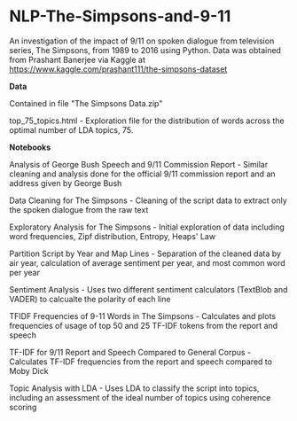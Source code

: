 # NLP-The-Simpsons-and-9-11
An investigation of the impact of 9/11 on spoken dialogue from television series, The Simpsons, from 1989 to 2016 using Python.
Data was obtained from Prashant Banerjee via Kaggle at https://www.kaggle.com/prashant111/the-simpsons-dataset

**Data**

Contained in file "The Simpsons Data.zip"

top_75_topics.html - Exploration file for the distribution of words across the optimal number of LDA topics, 75.

**Notebooks**

Analysis of George Bush Speech and 9/11 Commission Report - Similar cleaning and analysis done for the official 9/11 commission report and an address given by George Bush

Data Cleaning for The Simpsons - Cleaning of the script data to extract only the spoken dialogue from the raw text 

Exploratory Analysis for The Simpsons - Initial exploration of data including word frequencies, Zipf distribution, Entropy, Heaps' Law

Partition Script by Year and Map Lines - Separation of the cleaned data by air year, calculation of average sentiment per year, and most common word per year

Sentiment Analysis - Uses two different sentiment calculators (TextBlob and VADER) to calcualte the polarity of each line

TFIDF Frequencies of 9-11 Words in The Simpsons - Calculates and plots frequencies of usage of top 50 and 25 TF-IDF tokens from the report and speech

TF-IDF for 9/11 Report and Speech Compared to General Corpus - Calculates TF-IDF frequencies from the report and speech compared to Moby Dick

Topic Analysis with LDA - Uses LDA to classify the script into topics, including an assessment of the ideal number of topics using coherence scoring 

